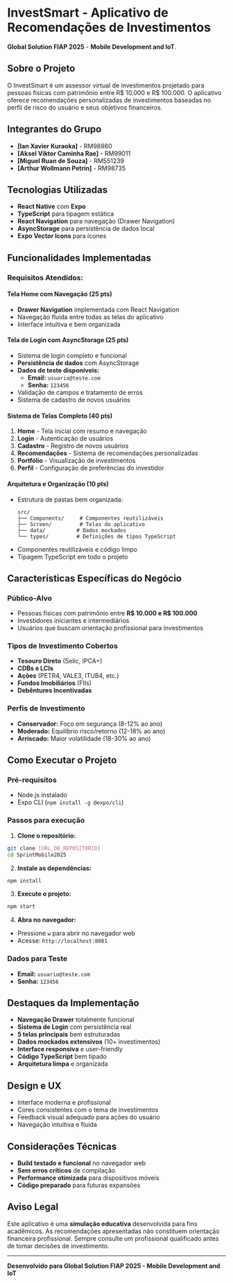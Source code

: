 # InvestSmart - Aplicativo de Recomendações de Investimentos

**Global Solution FIAP 2025** - **Mobile Development and IoT**.

## Sobre o Projeto

O InvestSmart é um assessor virtual de investimentos projetado para pessoas físicas com patrimônio entre R$ 10.000 e R$ 100.000. O aplicativo oferece recomendações personalizadas de investimentos baseadas no perfil de risco do usuário e seus objetivos financeiros.

## Integrantes do Grupo

- **[Ian Xavier Kuraoka]**       - RM98860
- **[Aksel Viktor Caminha Rae]** - RM99011
- **[Miguel Ruan de Souza]**     - RM551239
- **[Arthur Wollmann Petrin]**   - RM98735

## Tecnologias Utilizadas

- **React Native** com **Expo**
- **TypeScript** para tipagem estática
- **React Navigation** para navegação (Drawer Navigation)
- **AsyncStorage** para persistência de dados local
- **Expo Vector Icons** para ícones

## Funcionalidades Implementadas

### Requisitos Atendidos:

#### Tela Home com Navegação (25 pts)
- **Drawer Navigation** implementada com React Navigation
- Navegação fluida entre todas as telas do aplicativo
- Interface intuitiva e bem organizada

#### Tela de Login com AsyncStorage (25 pts)
- Sistema de login completo e funcional
- **Persistência de dados** com AsyncStorage
- **Dados de teste disponíveis:**
  - **Email:** `usuario@teste.com`
  - **Senha:** `123456`
- Validação de campos e tratamento de erros
- Sistema de cadastro de novos usuários

#### Sistema de Telas Completo (40 pts)
1. **Home** - Tela inicial com resumo e navegação
2. **Login** - Autenticação de usuários
3. **Cadastro** - Registro de novos usuários
4. **Recomendações** - Sistema de recomendações personalizadas
5. **Portfólio** - Visualização de investimentos
6. **Perfil** - Configuração de preferências do investidor

#### Arquitetura e Organização (10 pts)
- Estrutura de pastas bem organizada:
  ```
  src/
  ├── Components/     # Componentes reutilizáveis
  ├── Screen/         # Telas do aplicativo
  ├── data/          # Dados mockados
  └── types/         # Definições de tipos TypeScript
  ```
- Componentes reutilizáveis e código limpo
- Tipagem TypeScript em todo o projeto

## Características Específicas do Negócio

### Público-Alvo
- Pessoas físicas com patrimônio entre **R$ 10.000 e R$ 100.000**
- Investidores iniciantes e intermediários
- Usuários que buscam orientação profissional para investimentos

### Tipos de Investimento Cobertos
- **Tesouro Direto** (Selic, IPCA+)
- **CDBs e LCIs** 
- **Ações** (PETR4, VALE3, ITUB4, etc.)
- **Fundos Imobiliários** (FIIs)
- **Debêntures Incentivadas**

### Perfis de Investimento
- **Conservador:** Foco em segurança (8-12% ao ano)
- **Moderado:** Equilíbrio risco/retorno (12-18% ao ano)
- **Arriscado:** Maior volatilidade (18-30% ao ano)

## Como Executar o Projeto

### Pré-requisitos
- Node.js instalado
- Expo CLI (`npm install -g @expo/cli`)

### Passos para execução

1. **Clone o repositório:**
```bash
git clone [URL_DO_REPOSITORIO]
cd SprintMobile2025
```

2. **Instale as dependências:**
```bash
npm install
```

3. **Execute o projeto:**
```bash
npm start
```

4. **Abra no navegador:**
- Pressione `w` para abrir no navegador web
- Acesse: `http://localhost:8081`

### Dados para Teste
- **Email:** `usuario@teste.com`
- **Senha:** `123456`

## Destaques da Implementação

-  **Navegação Drawer** totalmente funcional
-  **Sistema de Login** com persistência real
-  **5 telas principais** bem estruturadas
-  **Dados mockados extensivos** (10+ investimentos)
-  **Interface responsiva** e user-friendly
-  **Código TypeScript** bem tipado
-  **Arquitetura limpa** e organizada

## Design e UX

- Interface moderna e profissional
- Cores consistentes com o tema de investimentos
- Feedback visual adequado para ações do usuário
- Navegação intuitiva e fluida

## Considerações Técnicas

- **Build testado e funcional** no navegador web
- **Sem erros críticos** de compilação
- **Performance otimizada** para dispositivos móveis
- **Código preparado** para futuras expansões

## Aviso Legal

Este aplicativo é uma **simulação educativa** desenvolvida para fins acadêmicos. As recomendações apresentadas não constituem orientação financeira profissional. Sempre consulte um profissional qualificado antes de tomar decisões de investimento.

---

**Desenvolvido para Global Solution FIAP 2025 - Mobile Development and IoT**
